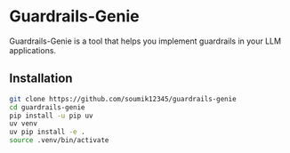 # Guardrails-Genie

Guardrails-Genie is a tool that helps you implement guardrails in your LLM applications.

## Installation

```bash
git clone https://github.com/soumik12345/guardrails-genie
cd guardrails-genie
pip install -u pip uv
uv venv
uv pip install -e .
source .venv/bin/activate
```
